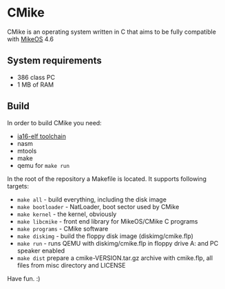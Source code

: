 # CMike
CMike is an operating system written in C that aims to be fully compatible with
[MikeOS](http://mikeos.sourceforge.net/) 4.6

## System requirements
 * 386 class PC
 * 1 MB of RAM

## Build
In order to build CMike you need:
 * [ia16-elf toolchain](https://github.com/tkchia/build-ia16)
 * nasm
 * mtools
 * make
 * qemu for `make run`

In the root of the repository a Makefile is located. It supports following
targets:
 * `make all` - build everything, including the disk image
 * `make bootloader` - NatLoader, boot sector used by CMike
 * `make kernel` - the kernel, obviously
 * `make libcmike` - front end library for MikeOS/CMike C programs
 * `make programs` - CMike software
 * `make diskimg` - build the floppy disk image (diskimg/cmike.flp)
 * `make run` - runs QEMU with diskimg/cmike.flp in floppy drive A: and PC
   speaker enabled
 * `make dist` prepare a cmike-VERSION.tar.gz archive with cmike.flp, all files
   from misc directory and LICENSE

Have fun. :)
